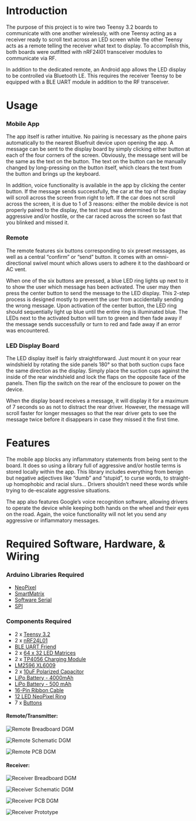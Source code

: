 # **Introduction**

The purpose of this project is to wire two Teensy 3.2 boards to communicate with one another wirelessly, with one Teensy acting as a receiver ready to scroll text across an LED screen while the other Teensy acts as a remote telling the receiver what text to display. To accomplish this, both boards were outfitted with nRF24l01 transceiver modules to communicate via RF.

In addition to the dedicated remote, an Android app allows the LED display to be controlled via Bluetooth LE. This requires the receiver Teensy to be equipped with a BLE UART module in addition to the RF transceiver.

# **Usage**

### Mobile App
The app itself is rather intuitive. No pairing is necessary as the phone pairs automatically to the nearest Bluefruit device upon opening the app. A message can be sent to the display board by simply clicking either button at each of the four corners of the screen. Obviously, the message sent will be the same as the text on the button. The text on the button can be manually changed by long-pressing on the button itself, which clears the text from the button and brings up the keyboard. 

In addition, voice functionality is available in the app by clicking the center button. If the message sends successfully, the car at the top of the display will scroll across the screen from right to left. If the car does not scroll across the screen, it is due to 1 of 3 reasons: either the mobile device is not properly paired to the display, the text input was determined to be aggressive and/or hostile, or the car raced across the screen so fast that you blinked and missed it.

### Remote
The remote features six buttons corresponding to six preset messages, as well as a central “confirm” or “send” button. It comes with an omni-directional swivel mount which allows users to adhere it to the dashboard or AC vent. 

When one of the six buttons are pressed, a blue LED ring lights up next to it to show the user which message has been activated. The user may then press the center button to send the message to the LED display. This 2-step process is designed mostly to prevent the user from accidentally sending the wrong message. Upon activation of the center button, the LED ring should sequentially light up blue until the entire ring is illuminated blue. The LEDs next to the activated button will turn to green and then fade away if the message sends successfully or turn to red and fade away if an error was encountered.

### LED Display Board
The LED display itself is fairly straightforward. Just mount it on your rear windshield by rotating the side panels 180° so that both suction cups face the same direction as the display. Simply place the suction cups against the inside of the rear windshield and lock the flaps on the opposite face of the panels. Then flip the switch on the rear of the enclosure to power on the device.

When the display board receives a message, it will display it for a maximum of 7 seconds so as not to distract the rear driver. However, the message will scroll faster for longer messages so that the rear driver gets to see the message twice before it disappears in case they missed it the first time.

# **Features**
The mobile app blocks any inflammatory statements from being sent to the board. It does so using a library full of aggressive and/or hostile terms is stored locally within the app. This library includes everything from benign but negative adjectives like “dumb” and “stupid”, to curse words, to straight-up homophobic and racial slurs… Drivers shouldn’t need these words while trying to de-escalate aggressive situations. 

The app also features Google’s voice recognition software, allowing drivers to operate the device while keeping both hands on the wheel and their eyes on the road. Again, the voice functionality will not let you send any aggressive or inflammatory messages.


# **Required Software, Hardware, & Wiring**
### Arduino Libraries Required

* [NeoPixel](https://github.com/adafruit/Adafruit_NeoPixel)
* [SmartMatrix](https://github.com/pixelmatix/SmartMatrix)
* [Software Serial](https://github.com/PaulStoffregen/SoftwareSerial)
* [SPI](https://github.com/PaulStoffregen/SPI)

### Components Required
* 2 x [Teensy 3.2]( https://www.pjrc.com/store/teensy32.html)
* 2 x [nRF24L01](https://www.amazon.com/Makerfire-Arduino-NRF24L01-Wireless-Transceiver/dp/B00O9O868G/ref=sr_1_2_sspa?ie=UTF8&qid=1521742726&sr=8-2-spons&keywords=nRF24L01&psc=1)
* [BLE UART Friend](https://www.amazon.com/Adafruit-Bluefruit-UART-Friend-Bluetooth/dp/B010M8UZPY/ref=sr_1_1_sspa?s=electronics&ie=UTF8&qid=1521743078&sr=1-1-spons&keywords=blue+uart+friend&psc=1)
* 2 x [64 x 32 LED Matrices](https://www.adafruit.com/product/2278)
* 2 x [TP4056 Charging Module](https://www.amazon.com/McIgIcM-Lithium-Charging-Protection-Functions/dp/B06XQRQR3Q/ref=sr_1_1_sspa?s=electronics&ie=UTF8&qid=1521743259&sr=1-1-spons&keywords=tp4056+charging+module&psc=1)
* [LM2596 XL6009](https://www.amazon.com/gp/product/B0129HYAW0/ref=oh_aui_search_detailpage?ie=UTF8&psc=1)
* 2 x [10uF Polarized Capacitor](https://www.amazon.com/uxcell-10uF-Radial-Electrolytic-Capacitor/dp/B00W8YAJ2A/ref=sr_1_3?s=electronics&ie=UTF8&qid=1521743487&sr=1-3&keywords=10uf+capacitor)
* [LiPo Battery - 4000mAh](https://www.amazon.com/Ofeely-4000mah-Polymer-Battery-Rechargeable/dp/B00U8GFKR4)
* [LiPo Battery - 500 mAh](https://www.amazon.com/ADAFRUIT-INDUSTRIES-1578-Lithium-Polymer/dp/B00L0W61VO/ref=sr_1_5?ie=UTF8&qid=1521839930&sr=8-5&keywords=battery+500mah)
* [16-Pin Ribbon Cable](https://www.amazon.com/Pc-Accessories-Connectors-2-Pack-Silver/dp/B01J4NN9LK/ref=sr_1_11?s=electronics&ie=UTF8&qid=1522098852&sr=1-11&keywords=16+pin+ribbon+cable)
* [12 LED NeoPixel Ring](https://www.amazon.com/Pc-Accessories-Connectors-2-Pack-Silver/dp/B01J4NN9LK/ref=sr_1_11?s=electronics&ie=UTF8&qid=1522098852&sr=1-11&keywords=16+pin+ribbon+cable)
* 7 x [Buttons](https://www.amazon.com/OCR-Tactile-Button-Momentary-Assortment/dp/B01MRP025V/ref=sr_1_1?ie=UTF8&qid=1521743850&sr=8-1&keywords=electronic+buttons)

#### **Remote/Transmitter:**
![Remote Breadboard DGM](https://github.com/BigOleHealz/Wireless-Serial-Communication-between-Microcontrollers/blob/master/Transmitter/PCB/Images/Breadboard%20Diagram.JPG?raw=true)

![Remote Schematic DGM](https://github.com/BigOleHealz/Wireless-Serial-Communication-between-Microcontrollers/blob/master/Transmitter/PCB/Images/Schematic.JPG)

![Remote PCB DGM](https://github.com/BigOleHealz/Wireless-Serial-Communication-between-Microcontrollers/blob/master/Transmitter/PCB/Images/PCB%20CAD.JPG?raw=true)

#### **Receiver:**
![Receiver Breadboard DGM](https://github.com/BigOleHealz/Wireless-Serial-Communication-between-Microcontrollers/blob/master/Receiver/PCB/Images/Breadboard%20Diagram.JPG?raw=true)

![Receiver Schematic DGM](https://github.com/BigOleHealz/Wireless-Serial-Communication-between-Microcontrollers/blob/master/Receiver/PCB/Images/Schematic.JPG?raw=true)

![Receiver PCB DGM](https://github.com/BigOleHealz/Wireless-Serial-Communication-between-Microcontrollers/blob/master/Receiver/PCB/Images/PCB%20CAD.JPG?raw=true)

![Receiver Prototype](https://github.com/BigOleHealz/Wireless-Serial-Communication-between-Microcontrollers/blob/master/Receiver/PCB/Images/PCB%20Prototype.jpg?raw=true)

